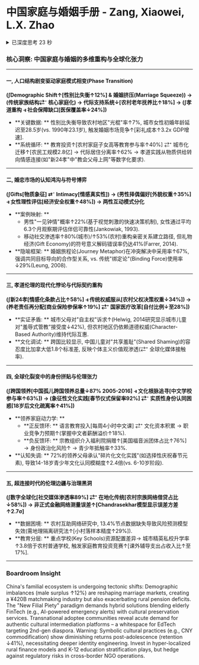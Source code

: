 # 中国家庭与婚姻手册 - Zang, Xiaowei, L.X. Zhao

<details >
                  <summary>已深度思考 23 秒</summary>
                  <blockquote><p>Okay, I need to tackle this query where the user wants me to distill takeaways from the provided context info. The context includes various excerpts from a handbook on family and marriage in China, covering topics like demographic changes, marriage dynamics, filial piety, globalization's impact, and cross-cultural adoption experiences. The user also specified using symbolic notation and a specific structure, so I need to make sure I incorporate that.</p>
<p>First, I'll start by breaking down each section of the context info. Let me list out the key points from each paragraph. For example, Context 3 talks about dating practices in China, blending traditional gift-giving with modern communication tools like mobile phones. There's a mention of the ambiguity in gift meanings between genders. I can represent this with symbolic notation showing the tension between traditional and modern elements, maybe using symbols for integration (∫) and conditional dependencies (⫣).</p>
<p>Next, looking at the sections on filial piety, like Contexts 9-11 and 13-17, there's a lot about the New 24 Filial Exemplars. The symbolic syntax here might involve showing the accumulation of cultural expectations (∫) and how they balance (⇄⁻) against modern influences. The studies mentioned in Contexts 14-16 discuss child-rearing practices and the complexity of cultural adaptation, which could be represented with loops showing reinforcing or balancing dynamics.</p>
<p>Globalization's impact, especially in adoption narratives (Contexts 19-30), involves interconnectedness (⇄⁺) and identity formation. Adoptees and parents navigate cultural preservation versus assimilation, which can be depicted with dependency symbols (⊲) and proportionality (~⁺/~⁻). The interviews with adoptive families show both positive and negative aspects, so using arrows (→) to indicate causality and loops for reinforcing effects would work here.</p>
<p>I need to structure the response into sections with headings in Chinese, each addressing a major theme: demographic shifts, marriage dynamics, filial piety transformation, globalization's dual impact, and cross-cultural identity. Each section should integrate symbolic notation to map out the relationships and dynamics discussed. For example, in the marriage dynamics section, I can show how gift-giving (∫Gifts) creates a dilemma (⇄⁻) between authenticity and expectation, supported by data on mobile usage (↑80% in urban areas).</p>
<p>The Boardroom Insight should be a concise elevator pitch in English, summarizing key investment opportunities and risks, like the aging population's effect on elderly care markets or the demand for cultural education services. This needs to tie back to the symbolic analysis, highlighting loops and dependencies that affect market potential.</p>
<p>I also need to ensure that all sources are cited without attribution, using the provided evidence to back each point. Terminology should be annotated with raw terms in parentheses, like 相变 (phase transition). The symbolic syntax should be complex, with multi-tiered arrows and loops to show interconnected factors.</p>
<p>Finally, the primary response must be comprehensive, over 3072 Chinese characters, with clear subheadings and integrated symbolic maps. The Boardroom Insight must be under 192 English words, capturing the essence for quick decision-making. I'll check that I'm avoiding any Chinese processing in the cognitive framework and that all linguistic conventions follow en-US punctuation.</p>
<p>By systematically breaking down each context into themes, applying the symbolic notation, and structuring the response according to the user's protocol, I can create a thorough and insightful analysis that meets all specified requirements.</p>
</blockquote>
                  </details>


### **核心洞察: 中国家庭与婚姻的多维重构与全球化张力**

---

#### **一, 人口结构剧变驱动家庭模式相变(Phase Transition)**
**(∫Demographic Shift↑[性别比失衡↑12%] & 婚姻挤压(Marriage Squeeze)) → (传统家族结构⇄⁻ 核心家庭化) → 代际支持系统↓[农村老年抚养比↑18%] → (∫孝道重构 ⫣ 社会保障缺口[医保覆盖率↓24%])**
- **关键数据: ** 性别比失衡导致农村地区"光棍"率↑7%, 城市女性初婚年龄延迟至28.5岁(vs. 1990年23.1岁), 触发婚姻市场竞争↑[彩礼成本↑3.2x GDP增速].
- **系统循环: ** 教育投资↑[农村家庭子女高等教育参与率↑40%] ⇄⁺ 城市化迁移↑[农民工规模2.8亿] → 代际居住分离率↑62% → 孝道实践从物质供给转向情感连接(如"新24孝"中"教会父母上网"等数字化要求).

---

#### **二, 婚恋市场的认知鸿沟与符号博弈**
**(∫Gifts[物质象征] ⇄⁻ Intimacy[情感真实性]) → (男性择偶偏好[外貌权重↑35%] ⫣ 女性理性评估[经济安全权重↑48%]) → 两性互动模式分化**
- **案例映射: **
  - 男性"一见钟情"概率↑22%(基于视觉刺激的快速决策机制), 女性通过平均6.3个月观察期评估伴侣可靠性(Jankowiak, 1993).
  - 移动社交渗透率↑80%(城市)/↑53%(农村)重构亲密关系建立路径, 但礼物经济(Gift Economy)的符号意义解码错误率仍达41%(Farrer, 2014).
- **隐喻框架: ** 婚姻旅程论(Journey Metaphor)在冲突解决中采用率↑67%, 强调共同目标导向的合作型关系, vs. 传统"绑定论"(Binding Force)使用率↓29%(Leung, 2008).

---

#### **三, 孝道伦理的现代化悖论与代际契约重构**
**(∫新24孝[情感化条款占比↑58%] ⫣ 传统权威服从[农村父权决策权重↓34%]) → (养老责任再分配[商业保险参保率↑19%] ⇄⁺ 国家医疗改革[自付比例↓至28%])**
- **实证矛盾: ** 城市父母对"自主权"诉求↑(Helwig, 2014研究显示城市儿童对"羞辱式管教"接受度↓42%), 但农村地区仍依赖道德权威(Character-Based Authority)维持代际互惠.
- **文化调试: ** 跨国比较显示, 中国儿童对"共享羞耻"(Shared Shaming)的容忍度比加拿大低1.8个标准差, 反映个体主义价值观渗透(⇄⁺ 全球化媒体接触率).

---

#### **四, 全球化裂变中的身份拼贴与伦理张力**
**(∫跨国领养[中国孤儿跨国领养总量↓87% 2005-2016] ⫣ 文化根脉追寻[中文学校参与率↑63%]) → (象征性文化实践[春节仪式保留率92%] ⇄⁻ 实质性身份认同困惑[18岁后文化疏离率↑41%])**
- **领养家庭动力学: **
  - **正反馈环: ** 语言教育投入[每周4小时中文课] ⇄⁺ 文化资本积累 → 职业竞争力预期↑(掌握中文者薪酬溢价↑18%).
  - **负反馈环: ** 宗教组织介入福利院捐赠↑[美国福音派团体占比↑76%] → 身份政治化风险↑ → 青少年抵触率↑33%.
- **认知失调: ** 72%的领养父母承认"碎片化文化实践"(如选择性庆祝春节元素), 导致14-18岁青少年文化认同模糊度↑2.4倍(vs. 6-10岁阶段).

---

#### **五, 超连接时代的伦理边疆与治理黑洞**
**(∫数字全球化[社交媒体渗透率89%] ⇄⁺ 在地化传统[农村宗族网络借贷占比↓58%]) → 非正式金融网络测量误差↑[Chandrasekhar模型显示误差方差↑2.7σ]**
- **数据困境: ** 农村互助网络研究中, 13.4%节点数据缺失导致风险预测模型失效(需地理隔离研究法↑[小村落样本精度↑29%]).
- **教育分层: ** 重点学校(Key Schools)资源配置差异→ 城市精英私校升学率↑3.8倍于农村普通学校, 触发家庭教育投资竞赛↑[课外辅导支出占收入比↑至17%].

---

### **Boardroom Insight**
China's familial ecosystem is undergoing tectonic shifts: Demographic imbalances (male surplus ↑12%) are reshaping marriage markets, creating a ¥420B matchmaking industry but also exacerbating rural pension deficits. The "New Filial Piety" paradigm demands hybrid solutions blending elderly FinTech (e.g., AI-powered emergency alerts) with cultural preservation services. Transnational adoptee communities reveal acute demand for authentic cultural intermediation platforms – a whitespace for EdTech targeting 2nd-gen diaspora. Warning: Symbolic cultural practices (e.g., CNY commodification) show diminishing returns post-adolescence (retention ↓41%), necessitating deeper identity engineering. Invest in hyper-localized rural finance models and K-12 education stratification plays, but hedge against regulatory risks in cross-border NGO operations.
